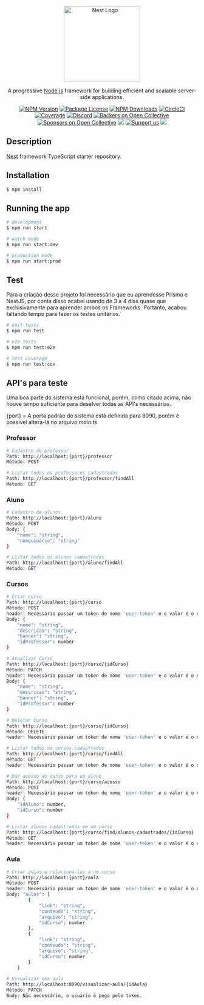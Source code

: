 <p align="center">
  <a href="http://nestjs.com/" target="blank"><img src="https://nestjs.com/img/logo-small.svg" width="200" alt="Nest Logo" /></a>
</p>

[circleci-image]: https://img.shields.io/circleci/build/github/nestjs/nest/master?token=abc123def456
[circleci-url]: https://circleci.com/gh/nestjs/nest

  <p align="center">A progressive <a href="http://nodejs.org" target="_blank">Node.js</a> framework for building efficient and scalable server-side applications.</p>
    <p align="center">
<a href="https://www.npmjs.com/~nestjscore" target="_blank"><img src="https://img.shields.io/npm/v/@nestjs/core.svg" alt="NPM Version" /></a>
<a href="https://www.npmjs.com/~nestjscore" target="_blank"><img src="https://img.shields.io/npm/l/@nestjs/core.svg" alt="Package License" /></a>
<a href="https://www.npmjs.com/~nestjscore" target="_blank"><img src="https://img.shields.io/npm/dm/@nestjs/common.svg" alt="NPM Downloads" /></a>
<a href="https://circleci.com/gh/nestjs/nest" target="_blank"><img src="https://img.shields.io/circleci/build/github/nestjs/nest/master" alt="CircleCI" /></a>
<a href="https://coveralls.io/github/nestjs/nest?branch=master" target="_blank"><img src="https://coveralls.io/repos/github/nestjs/nest/badge.svg?branch=master#9" alt="Coverage" /></a>
<a href="https://discord.gg/G7Qnnhy" target="_blank"><img src="https://img.shields.io/badge/discord-online-brightgreen.svg" alt="Discord"/></a>
<a href="https://opencollective.com/nest#backer" target="_blank"><img src="https://opencollective.com/nest/backers/badge.svg" alt="Backers on Open Collective" /></a>
<a href="https://opencollective.com/nest#sponsor" target="_blank"><img src="https://opencollective.com/nest/sponsors/badge.svg" alt="Sponsors on Open Collective" /></a>
  <a href="https://paypal.me/kamilmysliwiec" target="_blank"><img src="https://img.shields.io/badge/Donate-PayPal-ff3f59.svg"/></a>
    <a href="https://opencollective.com/nest#sponsor"  target="_blank"><img src="https://img.shields.io/badge/Support%20us-Open%20Collective-41B883.svg" alt="Support us"></a>
  <a href="https://twitter.com/nestframework" target="_blank"><img src="https://img.shields.io/twitter/follow/nestframework.svg?style=social&label=Follow"></a>
</p>
  <!--[![Backers on Open Collective](https://opencollective.com/nest/backers/badge.svg)](https://opencollective.com/nest#backer)
  [![Sponsors on Open Collective](https://opencollective.com/nest/sponsors/badge.svg)](https://opencollective.com/nest#sponsor)-->

## Description

[Nest](https://github.com/nestjs/nest) framework TypeScript starter repository.

## Installation

```bash
$ npm install
```

## Running the app

```bash
# development
$ npm run start

# watch mode
$ npm run start:dev

# production mode
$ npm run start:prod
```

## Test

Para a criação desse projeto foi necessário que eu aprendesse Prisma e NestJS, por conta disso acabei usando de 3 a 4 dias quase que exclusivamente para aprender ambos os Frameworks. Portanto, acabou faltando tempo para fazer os testes unitários.

```bash
# unit tests
$ npm run test

# e2e tests
$ npm run test:e2e

# test coverage
$ npm run test:cov
```

## API's para teste

Uma boa parte do sistema está funcional, porém, como citado acima, não houve tempo suficiente para deselver todas as API's necessárias.

{port} = A porta padrão do sistema está definida para 8090, porém é possivel altera-lá no arquivo *main.ts*

### Professor
```bash
# Cadastro de professor
Path: http://localhost:{port}/professor
Método: POST

# Listar todos os professores cadastrados
Path: http://localhost:{port}/professor/findAll
Método: GET
```

### Aluno
```bash
# Cadastro de alunos
Path: http://localhost:{port}/aluno
Método: POST
Body: {
    "nome": "string",
    "nomeusuário": "string"
}

# Listar todos os alunos cadastrados
Path: http://localhost:{port}/aluno/findAll
Método: GET
```

### Cursos
```bash
# Criar curso
Path: http://localhost:{port}/curso
Método: POST
header: Necessário passar um token de nome 'user-token' e o valor é o nome do usuário(Aluno ou Professor) cadastrado.
Body: {
    "nome": "string",
    "descricao": "string",
    "banner": "string",
    "idProfessor": number
}

# Atualizar Curso
Path: http://localhost:{port}/curso/{idCurso}
Método: PATCH
header: Necessário passar um token de nome 'user-token' e o valor é o nome do usuário(Aluno ou Professor) cadastrado.
Body: {
    "nome": "string",
    "descricao": "string",
    "banner": "string",
    "idProfessor": number
}

# Deletar Curso
Path: http://localhost:{port}/curso/{idCurso}
Método: DELETE
header: Necessário passar um token de nome 'user-token' e o valor é o nome do usuário(Aluno ou Professor) cadastrado.

# Listar todos os cursos cadastrados
Path: http://localhost:{port}/curso/findAll
Método: GET
header: Necessário passar um token de nome 'user-token' e o valor é o nome do usuário(Aluno ou Professor) cadastrado.

# Dar acesso ao curso para um aluno
Path: http://localhost:{port}/curso/acesso
Método: POST
header: Necessário passar um token de nome 'user-token' e o valor é o nome do usuário(Aluno ou Professor) cadastrado.
Body: {
    "idAluno": number,
    "idCurso": number
}

# Listar alunos cadastrados em um curso
Path: http://localhost:{port}/curso/find/alunos-cadastrados/{idCurso}
Método: GET
header: Necessário passar um token de nome 'user-token' e o valor é o nome do usuário(Aluno ou Professor) cadastrado.
```

### Aula
```bash
# Criar aulas e relacioná-las a um curso
Path: http://localhost:{port}/aula
Método: POST
header: Necessário passar um token de nome 'user-token' e o valor é o nome do usuário(Aluno ou Professor) cadastrado.
Body: "aulas": [
        {
            "link": "string",
            "conteudo": "string",
            "arquivo": "string",
            "idCurso": number
        },
        {
            "link": "string",
            "conteudo": "string",
            "arquivo": "string",
            "idCurso": number
        }
    ]

# Visualizar uma aula
Path: http://localhost:8090/visualizar-aula/{idAula}
Método: PATCH
Body: Não necessário, o usuário é pego pelo token.
```
